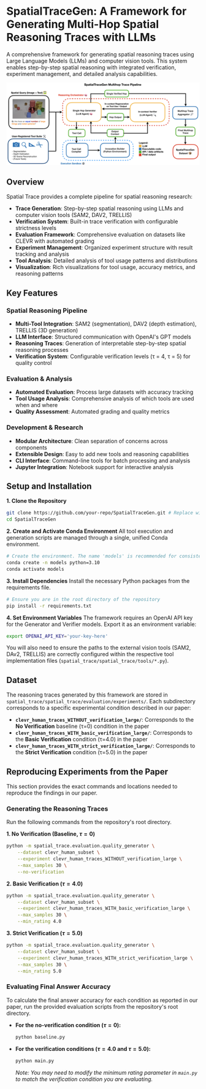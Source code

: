 # SpatialTraceGen: A Framework for Generating Multi-Hop Spatial Reasoning Traces with LLMs

A comprehensive framework for generating spatial reasoning traces using Large Language Models (LLMs) and computer vision tools. This system enables step-by-step spatial reasoning with integrated verification, experiment management, and detailed analysis capabilities.

![Alt Text](assets/SpatialTrace_Pipeline.png)

## Overview

Spatial Trace provides a complete pipeline for spatial reasoning research:

- **Trace Generation**: Step-by-step spatial reasoning using LLMs and computer vision tools (SAM2, DAV2, TRELLIS)
- **Verification System**: Built-in trace verification with configurable strictness levels
- **Evaluation Framework**: Comprehensive evaluation on datasets like CLEVR with automated grading
- **Experiment Management**: Organized experiment structure with result tracking and analysis
- **Tool Analysis**: Detailed analysis of tool usage patterns and distributions
- **Visualization**: Rich visualizations for tool usage, accuracy metrics, and reasoning patterns

## Key Features

### Spatial Reasoning Pipeline
- **Multi-Tool Integration**: SAM2 (segmentation), DAV2 (depth estimation), TRELLIS (3D generation)
- **LLM Interface**: Structured communication with OpenAI's GPT models
- **Reasoning Traces**: Generation of interpretable step-by-step spatial reasoning processes
- **Verification System**: Configurable verification levels (τ = 4, τ = 5) for quality control

### Evaluation & Analysis
- **Automated Evaluation**: Process large datasets with accuracy tracking
- **Tool Usage Analysis**: Comprehensive analysis of which tools are used when and where
- **Quality Assessment**: Automated grading and quality metrics

### Development & Research
- **Modular Architecture**: Clean separation of concerns across components
- **Extensible Design**: Easy to add new tools and reasoning capabilities
- **CLI Interface**: Command-line tools for batch processing and analysis
- **Jupyter Integration**: Notebook support for interactive analysis

## Setup and Installation

**1. Clone the Repository**
```bash
git clone https://github.com/your-repo/SpatialTraceGen.git # Replace with your repo URL
cd SpatialTraceGen
```

**2. Create and Activate Conda Environment**
All tool execution and generation scripts are managed through a single, unified Conda environment.
```bash
# Create the environment. The name 'models' is recommended for consistency.
conda create -n models python=3.10
conda activate models
```

**3. Install Dependencies**
Install the necessary Python packages from the requirements file.
```bash
# Ensure you are in the root directory of the repository
pip install -r requirements.txt
```

**4. Set Environment Variables**
The framework requires an OpenAI API key for the Generator and Verifier models. Export it as an environment variable:
```bash
export OPENAI_API_KEY='your-key-here'
```
You will also need to ensure the paths to the external vision tools (SAM2, DAv2, TRELLIS) are correctly configured within the respective tool implementation files (`spatial_trace/spatial_trace/tools/*.py`).

## Dataset

The reasoning traces generated by this framework are stored in `spatial_trace/spatial_trace/evaluation/experiments/`. Each subdirectory corresponds to a specific experimental condition described in our paper:

- **`clevr_human_traces_WITHOUT_verification_large/`**: Corresponds to the **No Verification** baseline (τ=0) condition in the paper
- **`clevr_human_traces_WITH_basic_verification_large/`**: Corresponds to the **Basic Verification** condition (τ=4.0) in the paper
- **`clevr_human_traces_WITH_strict_verification_large/`**: Corresponds to the **Strict Verification** condition (τ=5.0) in the paper

## Reproducing Experiments from the Paper

This section provides the exact commands and locations needed to reproduce the findings in our paper.

### Generating the Reasoning Traces

Run the following commands from the repository's root directory.

**1. No Verification (Baseline, $\tau=0$)**
```bash
python -m spatial_trace.evaluation.quality_generator \
    --dataset clevr_human_subset \
    --experiment clevr_human_traces_WITHOUT_verification_large \
    --max_samples 30 \
    --no-verification
```

**2. Basic Verification ($\tau=4.0$)**
```bash
python -m spatial_trace.evaluation.quality_generator \
    --dataset clevr_human_subset \
    --experiment clevr_human_traces_WITH_basic_verification_large \
    --max_samples 30 \
    --min_rating 4.0
```

**3. Strict Verification ($\tau=5.0$)**
```bash
python -m spatial_trace.evaluation.quality_generator \
    --dataset clevr_human_subset \
    --experiment clevr_human_traces_WITH_strict_verification_large \
    --max_samples 30 \
    --min_rating 5.0
```

### Evaluating Final Answer Accuracy

To calculate the final answer accuracy for each condition as reported in our paper, run the provided evaluation scripts from the repository's root directory.

*   **For the no-verification condition ($\tau=0$):**
    ```bash
    python baseline.py
    ```

*   **For the verification conditions ($\tau=4.0$ and $\tau=5.0$):**
    ```bash
    python main.py
    ```
    *Note: You may need to modify the minimum rating parameter in `main.py` to match the verification condition you are evaluating.*
